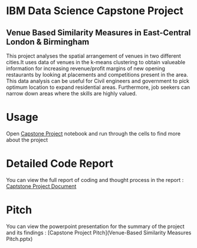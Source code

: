 # IBM Data Science Capstone Project
## Venue Based Similarity Measures in East-Central London & Birmingham

This project analyses the spatial arrangement of venues in two different cities.It uses data of venues in the k-means clustering to obtain valueable information for increasing revenue/profit margins of new opening restaurants by looking at placements and competitions present in the area. This data analysis can be useful for Civil engineers and government to pick optimum location to expand residential areas. Furthermore, job seekers can narrow down areas where the skills are highly valued.

# Usage

Open [Capstone Project](Capstone_Project.ipynb) notebook and run through the cells to find more about the project

# Detailed Code Report

You can view the full report of coding and thought process in the report : [Captstone Project Document](Capstone_Project.docx )

# Pitch

You can view the powerpoint presentation for the summary of the project and its findings :  [Capstone Project Pitch](Venue-Based Similarity Measures Pitch.pptx)
